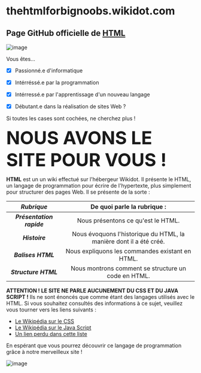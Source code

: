 # thehtmlforbignoobs.wikidot.com

## Page GitHub officielle de [HTML](http://thehtmlforbignoobs.wikidot.com)
![image](https://github.com/VERHILLE-Manon-2326111mv/thehtmlforbignoobs.wikidot.com/assets/145963847/beaa02fe-56ac-4f40-a2ae-2839faf8fbc7)

Vous êtes...
- [x] Passionné.e d'informatique
- [x] Intérréssé.e par la programmation
- [x] Intérressé.e par l'apprentissage d'un nouveau langage
- [x] Débutant.e dans la réalisation de sites Web ?


Si toutes les cases sont cochées, ne cherchez plus !

__<font size="20">NOUS AVONS LE SITE POUR VOUS !</font>__

__HTML__ est un un wiki effectué sur l'hébergeur Wikidot. 
Il présente le HTML, un langage de programmation pour écrire de l'hypertexte, plus simplement pour structurer des pages Web.
Il se présente de la sorte :

| ___Rubrique___ | De quoi parle la rubrique : |
| :-: | :-: |
| ___Présentation rapide___ | Nous présentons ce qu'est le HTML. |
| ___Histoire___ | Nous évoquons l'historique du HTML, la manière dont il a été créé. |
| ___Balises HTML___ | Nous expliquons les commandes existant en HTML. |
| ___Structure HTML___ | Nous montrons comment se structure un code en HTML. |

__ATTENTION ! LE SITE NE PARLE AUCUNEMENT DU CSS ET DU JAVA SCRIPT !__ Ils ne sont énoncés que comme étant des langages utilisés avec le HTML.
Si vous souhaitez consultés des informations à ce sujet, veuillez vous tourner vers les liens suivants :
- [Le Wikipédia sur le CSS](https://fr.wikipedia.org/wiki/Feuilles_de_style_en_cascade)
- [Le Wikipédia sur le Java Script](https://fr.wikipedia.org/wiki/JavaScript) 
- [Un lien perdu dans cette liste](https://youtu.be/dQw4w9WgXcQ?feature=shared)

En espérant que vous pourrez découvrir ce langage de programmation grâce à notre merveilleux site !

![image](https://github.com/VERHILLE-Manon-2326111mv/thehtmlforbignoobs.wikidot.com/assets/145963847/2b3ae15a-cff2-4760-ad49-8042be069d9a)

